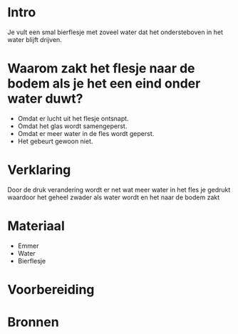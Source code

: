 # Intro
Je vult een smal bierflesje met zoveel water dat het ondersteboven in het water blijft drijven.

# Waarom zakt het flesje naar de bodem als je het een eind onder water duwt?
- Omdat er lucht uit het flesje ontsnapt.
- Omdat het glas wordt samengeperst.
- Omdat er meer water in de fles wordt geperst.
- Het gebeurt gewoon niet.
  
# Verklaring
Door de druk verandering wordt er net wat meer water in het fles je gedrukt waardoor het geheel zwader als water wordt en het naar de bodem zakt

# Materiaal
- Emmer
- Water
- Bierflesje

# Voorbereiding

# Bronnen
